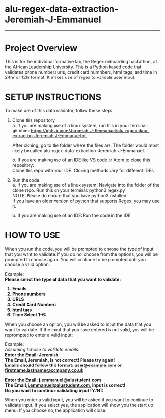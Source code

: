 # alu-regex-data-extraction-Jeremiah-J-Emmanuel
------------------------------------------------------------------------------------------------
# Project Overview
This is for the individual formative lab, the Regex onboarding hackathon, at the African Leadership University.
This is a Python based code that validates phone numbers urls, credit card numnbers, html tags, and time in 24hr or 12hr format. It makes use of regex to validate user input.

# SETUP INSTRUCTIONS
To make use of this data validator, follow these steps.

1. Clone this repository:<br>
    a. If you are making use of a linux system, run this in your terminal:<br>
        git clone https://github.com/Jeremiah-J-Emmanuel/alu-regex-data-extraction-Jeremiah-J-Emmanuel.git <br>

    After cloning, go to the folder where the files are. The folder would most likely be called alu-regex-data-extraction-Jeremiah-J-Emmanuel.

    b. If you are making use of an IDE like VS code or Atom to clone this repository:<br>
        Clone this repo with your IDE. Cloning methods vary for different IDEs

2. Run the code:<br>
    a. If you are making use of a linux system:
        Navigate into the folder of the clone repo. 
        Run this on your terminal: python3 regex.py<br>
        NOTE: Please do ensure that you have python3 installed.<br>
        If you have an older version of python that supports Regex, you may use it.
    
    b. If you are making use of an IDE:
        Run the code in the IDE

# HOW TO USE
When you run the code, you will be prompted to choose the type of input that you want to validate. If you do not choose from the options, you will be prompted to choose again. You will continue to be prompted until you choose a valid option. 


Example:<br>
<strong>
Please select the type of data that you want to validate:
1. Emails
2. Phone numbers
3. URLS
4. Credit Card Numbers
5. html tags
6. Time
Select 1-6: 
</strong>

When you choose an option, you will be asked to input the data that you want to validate. If the input that you have entered is not valid, you will be reprompted to enter a valid input:

Example:<br>
<em>Assuming I chose to validate emails:</em><br>
<strong>
Enter the Email: Jeremiah<br>
The Email, Jeremiah, is not correct! Please try again!<br>
Emails should follow this format: user@example.com or firstname.lastname@company.co.uk<br>

Enter the Email: j.emmanuel@alustudent.com<br>
The Email, j.emmanuel@alustudent.com, input is correct!<br>
Do you want to continue validating input [Y/N]: <br>
</strong>

When you enter a valid input, you will be asked if you want to continue to validate input.
If you select yes, the application will show you the start up menu. If you choose no, the application will close.
